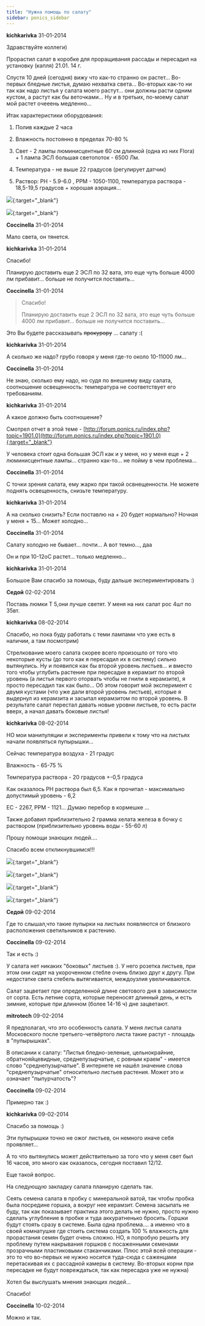 ```yaml
---
title: "Нужна помощь по салату"
sidebar: ponics_sidebar
---
```


**kichkarivka** 31-01-2014

Здравствуйте коллеги) 

Прорастил салат в коробке для проращивания рассады и пересадил на установку (капля) 21.01. 14 г.

Спустя 10 дней (сегодня) вижу что как-то странно он растет... Во-первых бледные листья, думаю нехватка света... Во-вторых как-то ни так как надо листья у салата моего растут... они должны расти одним кустом, а растут как бы веточками... Ну и в третьих, по-моему салат мой растет очееень медленно...

Итак характеристики оборудования:

1. Полив каждые 2 часа

2. Влажность постоянно в пределах 70-80 %

3. Свет - 2 лампы люминисцентные 60 см длинной (одна из них Flora) + 1 лампа ЭСЛ большая светопоток - 6500 Лм.

4. Температура - не выше 22 градусов (регулирует датчик)

5. Раствор: PH - 5.9-6.0 , PPM - 1050-1100, температура раствора - 18,5-19,5 градусов + хорошая аэрация...

[![](/attachimages/14843_IMG_0536.jpg)](https://t.me/ponics_ru_files/11764){:target="_blank"}

[![](/attachimages/14845_IMG_0537.jpg)](https://t.me/ponics_ru_files/11765){:target="_blank"}

**Coccinella** 31-01-2014

Мало света, он тянется.


**kichkarivka** 31-01-2014

Спасибо! 

Планирую доставить еще 2 ЭСЛ по 32 вата, это еще чуть больше 4000 лм прибавит... больше не получится поставить... 


**Coccinella** 31-01-2014

> Спасибо! 
> 
> Планирую доставить еще 2 ЭСЛ по 32 вата, это еще чуть больше 4000 лм прибавит... больше не получится поставить...

Это Вы будете рассказывать ~~прокурору~~ ... салату :(


**kichkarivka** 31-01-2014

А сколько же надо? грубо говоря у меня где-то около 10-11000 лм... 


**Coccinella** 31-01-2014

Не знаю, сколько ему надо, но судя по внешнему виду салата, соотношение освещенность: температура не соответствует его требованиям.


**kichkarivka** 31-01-2014

А какое должно быть соотношение? 

Смотрел отчет в этой теме - [http://forum.ponics.ru/index.php?topic=1901.0](http://forum.ponics.ru/index.php?topic=1901.0){:target="_blank"}

У человека стоит одна большая ЭСЛ как и у меня, но у меня еще + 2 люминисцентные лампы... странно как-то... не пойму в чем проблема... 


**Coccinella** 31-01-2014

С точки зрения салата, ему жарко при такой освнещенности. Не можете поднять освещенность, снизьте температуру.


**kichkarivka** 31-01-2014

А на сколько снизить? Если поставлю на + 20 будет нормально? Ночная у меня + 15... Может холодно...


**Coccinella** 31-01-2014

Салату холодно не бывает... почти... А вот темно..., даа

Он и при 10-12оС растет... только медленно...


**kichkarivka** 31-01-2014

Большое Вам спасибо за помощь, буду дальше экспериментировать :) 


**Седой** 02-02-2014

Поставь люмки Т 5,они лучше светят. У меня на них салат рос 4шт по 35вт.


**kichkarivka** 08-02-2014

Спасибо, но пока буду работать с теми лампами что уже есть в наличии, а там посмотрим) 

Стрелкование моего салата скорее всего произошло от того что некоторые кусты (до того как я пересадил их в систему) сильно вытянулись. Ну и появился как бы второй уровень листьев... и вместо того чтобы углубить растение при пересадке в керамзит по второй уровень (а листья первого оторвать чтобы не гнили в керамзите), я просто пересадил так как было... Об этом говорит мой эксперимент с двумя кустами (что уже дали второй уровень листьев), которые я выдернул из керамзита и засыпал керамзитом по второй уровень. В результате салат перестал давать новые уровни листьев, то есть расти вверх, а начал давать боковые листья!


**kichkarivka** 08-02-2014

НО мои манипуляции и эксперименты привели к тому что на листьях начали появляться пупырышки... 

Сейчас температура воздуха - 21 градус

Влажность - 65-75 %

Температура раствора - 20 градусов +-0,5 градуса

Как оказалось PH раствора был 6,5. Как я прочитал - максимально допустимый уровень - 6,2

ЕС - 2267, PPM - 1121... Думаю перебор в кормешке ...

Также добавил приблизительно 2 грамма хелата железа в бочку с раствором (приблизительно уровень воды - 55-60 л)

Прошу помощи знающих людей....

Спасибо всем откликнувшимся!!!

[![](/attachimages/14938_IMG_0544.jpg)](https://t.me/ponics_ru_files/11766){:target="_blank"}

[![](/attachimages/14940_IMG_0545.jpg)](https://t.me/ponics_ru_files/11767){:target="_blank"}

[![](/attachimages/14942_IMG_0546.jpg)](https://t.me/ponics_ru_files/11768){:target="_blank"}

[![](/attachimages/14944_IMG_0548.jpg)](https://t.me/ponics_ru_files/11769){:target="_blank"}

**Седой** 09-02-2014

Где то слышал,что такие пупырки на листьях появляются от близкого расположения светильников к растению.


**Coccinella** 09-02-2014

Так и есть :)

У салата нет никаких "боковых" листьев :). У него розетка листьев, при этом они сидят на укороченном стебле очень близко друг к другу. При недостатке света стебель вытягивается, междоузлия увеличиваются.

Салат зацветает при определенной длине светового дня в зависимости от сорта. Есть летние сорта, которые переносят длинный день, и есть зимние, которые при длинном (более 14-16 ч) дне зацветают.


**mitrotech** 09-02-2014

Я предполагал, что это особенность салата. У меня листья салата Московского после третьего-четвёртого листа такие растут - площадь в "пупырышках". 

В описании к салату: "Листья бледно-зеленые, цельнокрайние, обратнояйцевидные, среднепузырчатые, с ровным краем" - имеется слово "среднепузырчатые". В интернете не нашёл значение слова "среднепузырчатые" относительно листьев растения. Может это и означает "пыпурчатость"?


**Coccinella** 09-02-2014

Примерно так :)


**kichkarivka** 09-02-2014

Спасибо за помощь :)

Эти пупырышки точно не ожог листьев, он немного иначе себя проявляет... 

А то что вытянулись может действительно за того что у меня свет был 16 часов, это много как оказалось, сегодня поставил 12/12.

Еще такой вопрос.

На следующую закладку салата планирую сделать так.

Сеять семена салата в пробку с минеральной ватой, так чтобы пробка была посредине горшка, а вокруг нее керамзит. Семена засыпать не буду, так как показывает практика этого делать не нужно, просто нужно сделать углубление в пробке и туда аккуратненько бросить. Горшки будут стоять сразу в системе. Была одна проблема.... а именно что в своей комнатушке где стоить система создать 100 % влажность для прорастания семян будет очень сложно. НО, я попробую решить эту проблему путем накрывания горшков с посаженными семенами прозрачными пластиковыми стаканчиками. Плюс этой всей операции - это то что во-первых не нужно носится туда-сюда с саженцами перетаскивая их с рассадной камеры в систему. Во-вторых корни при пересадке не будут повреждаться, так как пересадка уже не нужна)

Хотел бы выслушать мнения знающих людей...

Спасибо!


**Coccinella** 10-02-2014

Можно и так.


